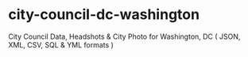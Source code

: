 # city-council-dc-washington
City Council Data, Headshots &amp; City Photo for Washington, DC ( JSON, XML, CSV, SQL &amp; YML formats )
